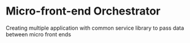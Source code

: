 # Micro-front-end Orchestrator
Creating multiple application with common service library to pass data between micro front ends

